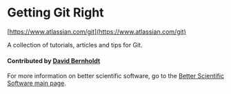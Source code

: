 # Getting Git Right

[https://www.atlassian.com/git](https://www.atlassian.com/git)

A collection of tutorials, articles and tips for Git.

#### Contributed by [David Bernholdt](http://github.com/bernhold "David Bernholdt")

For more information on better scientific software, go to the [Better Scientific Software main page](http://betterscientificsoftware.info).

<!---
Publish: yes
Categories: development
Topics: version control
Tags: training
Level: 2
Prerequisites: defaults
Aggregate: none
--->

